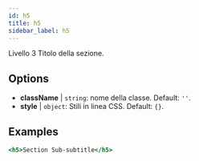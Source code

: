 ```yaml
---
id: h5
title: h5
sidebar_label: h5
---
```


Livello 3 Titolo della sezione.

## Options

* __className__ | `string`: nome della classe. Default: `''`.
* __style__ | `object`: Stili in linea CSS. Default: `{}`.


## Examples

```jsx live
<h5>Section Sub-subtitle</h5>
```

